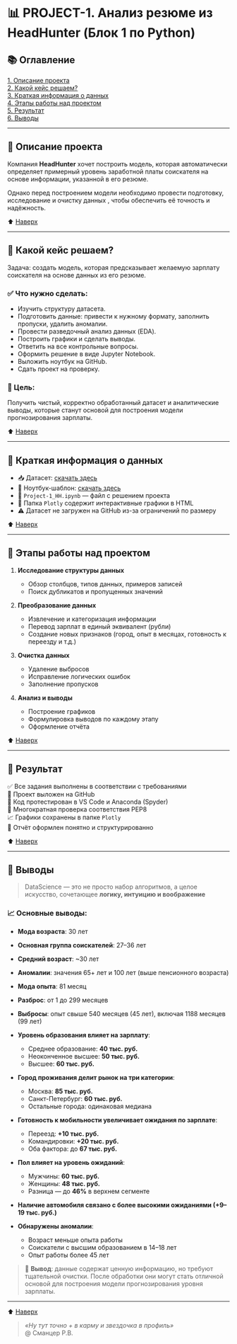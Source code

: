 # 📊 PROJECT-1. Анализ резюме из HeadHunter (Блок 1 по Python)

## 📚 Оглавление  
[1. Описание проекта](#описание-проекта)  
[2. Какой кейс решаем?](#какой-кейс-решаем)  
[3. Краткая информация о данных](#краткая-информация-о-данных)  
[4. Этапы работы над проектом](#этапы-работы-над-проектом)  
[5. Результат](#результат)  
[6. Выводы](#выводы)  

---

## 🧠 Описание проекта

Компания **HeadHunter** хочет построить модель, которая автоматически определяет примерный уровень заработной платы соискателя на основе информации, указанной в его резюме.

Однако перед построением модели необходимо провести подготовку, исследование и очистку данных , чтобы обеспечить её точность и надёжность.

⬆️ [Наверх](#оглавление)

---

## 💼 Какой кейс решаем?

Задача: создать модель, которая предсказывает желаемую зарплату соискателя на основе данных из его резюме.

### ✅ Что нужно сделать:
- Изучить структуру датасета.
- Подготовить данные: привести к нужному формату, заполнить пропуски, удалить аномалии.
- Провести разведочный анализ данных (EDA).
- Построить графики и сделать выводы.
- Ответить на все контрольные вопросы.
- Оформить решение в виде Jupyter Notebook.
- Выложить ноутбук на GitHub.
- Сдать проект на проверку.

### 🎯 Цель:
Получить чистый, корректно обработанный датасет и аналитические выводы, которые станут основой для построения модели прогнозирования зарплаты.

⬆️ [Наверх](#оглавление)

---

## 📁 Краткая информация о данных

- 📥 Датасет: [скачать здесь](https://drive.google.com/file/d/1Myd7i2QBw4PozkhVtGa8XQIXLP7oROOz/view?usp=sharing )
- 📝 Ноутбук-шаблон: [скачать здесь](https://drive.google.com/file/d/1Kb78mAWYKcYlellTGhIjPI-bCcKbGuTn/view )
- 📄 `Project-1_HH.ipynb` — файл с решением проекта
- 📂 Папка `Plotly` содержит интерактивные графики в HTML
- ⚠️ Датасет не загружен на GitHub из-за ограничений по размеру

⬆️ [Наверх](#оглавление)

---

## 🔧 Этапы работы над проектом

1. **Исследование структуры данных**
   - Обзор столбцов, типов данных, примеров записей
   - Поиск дубликатов и пропущенных значений

2. **Преобразование данных**
   - Извлечение и категоризация информации
   - Перевод зарплат в единый эквивалент (рубли)
   - Создание новых признаков (город, опыт в месяцах, готовность к переезду и т.д.)

3. **Очистка данных**
   - Удаление выбросов
   - Исправление логических ошибок
   - Заполнение пропусков

4. **Анализ и выводы**
   - Построение графиков
   - Формулировка выводов по каждому этапу
   - Оформление отчёта

⬆️ [Наверх](#оглавление)

---

## 🏁 Результат

✅ Все задания выполнены в соответствии с требованиями  
📁 Проект выложен на GitHub  
🧪 Код протестирован в VS Code и Anaconda (Spyder)  
🧹 Многократная проверка соответствия PEP8  
📈 Графики сохранены в папке `Plotly`  
📄 Отчёт оформлен понятно и структурированно

⬆️ [Наверх](#оглавление)

---

## 📌 Выводы

>DataScience — это не просто набор алгоритмов, а целое искусство, сочетающее **логику, интуицию и воображение**

### 📈 Основные выводы:

- **Мода возраста**: 30 лет  
- **Основная группа соискателей**: 27–36 лет  
- **Средний возраст**: ~30 лет  
- **Аномалии**: значения 65+ лет и 100 лет (выше пенсионного возраста)

- **Мода опыта**: 81 месяц  
- **Разброс**: от 1 до 299 месяцев  
- **Выбросы**: опыт свыше 540 месяцев (45 лет), включая 1188 месяцев (99 лет)

- **Уровень образования влияет на зарплату**:
  - Среднее образование: **40 тыс. руб.**
  - Неоконченное высшее: **50 тыс. руб.**
  - Высшее: **60 тыс. руб.**

- **Город проживания делит рынок на три категории**:
  - Москва: **85 тыс. руб.**
  - Санкт-Петербург: **60 тыс. руб.**
  - Остальные города: одинаковая медиана

- **Готовность к мобильности увеличивает ожидания по зарплате**:
  - Переезд: **+10 тыс. руб.**
  - Командировки: **+20 тыс. руб.**
  - Оба фактора: до **67 тыс. руб.**

- **Пол влияет на уровень ожиданий**:
  - Мужчины: **60 тыс. руб.**
  - Женщины: **48 тыс. руб.**
  - Разница — до **46%** в верхнем сегменте

- **Наличие автомобиля связано с более высокими ожиданиями (+9–19 тыс. руб.)**

- **Обнаружены аномалии**:
  - Возраст меньше опыта работы
  - Соискатели с высшим образованием в 14–18 лет
  - Опыт работы более 45 лет

> 📌 **Вывод**: данные содержат ценную информацию, но требуют тщательной очистки. После обработки они могут стать отличной основой для построения модели прогнозирования уровня зарплаты.

---

⬆️ [Наверх](#оглавление)

> *«Ну тут точно + в карму и звездочка в профиль»*  
> @ Сманцер Р.В.